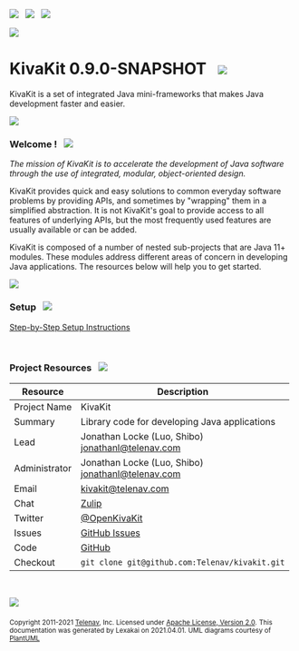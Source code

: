 [![](https://www.kivakit.org/images/zulip-32.png)](https://kivakit.zulipchat.com)
&nbsp;
[![](https://www.kivakit.org/images/github-32.png)](https://github.com/Telenav/kivakit)
&nbsp;
[![](https://www.kivakit.org/images/twitter-32.png)](https://twitter.com/openkivakit)

![](https://www.kivakit.org/images/kivakit-background-500.jpg)

# KivaKit 0.9.0-SNAPSHOT &nbsp;&nbsp;![](https://www.kivakit.org/images/kivakit-64.png)

KivaKit is a set of integrated Java mini-frameworks that makes Java development faster and easier.

![](https://www.kivakit.org/images/horizontal-line.png)

[//]: # (start-user-text)

### Welcome <a name = "welcome"></a>! &nbsp; ![](https://www.kivakit.org/images/stars-48.png)

*The mission of KivaKit is to accelerate the development of Java software through the use of integrated, modular, object-oriented design.*

KivaKit provides quick and easy solutions to common everyday software problems by providing APIs, and sometimes by "wrapping" them in a
simplified abstraction. It is not KivaKit's goal to provide access to all features of underlying APIs, but the most frequently used features
are usually available or can be added.

KivaKit is composed of a number of nested sub-projects that are Java 11+ modules. These modules address different areas of concern in
developing Java applications. The resources below will help you to get started.

![](https://www.kivakit.org/images/horizontal-line.png)

### Setup &nbsp; ![](https://www.kivakit.org/images/box-40.png)

[Step-by-Step Setup Instructions](https://github.com/Telenav/kivakit/blob/master/documentation/overview/setup.md)

&nbsp;

### Project Resources <a name = "project-resources"></a> &nbsp; ![](https://www.kivakit.org/images/water-32.png)

| Resource     |     Description                   |
|--------------|-----------------------------------|
| Project Name | KivaKit |
| Summary | Library code for developing Java applications |
| Lead | Jonathan Locke (Luo, Shibo) <br/> [jonathanl@telenav.com](mailto:jonathanl@telenav.com) |
| Administrator | Jonathan Locke (Luo, Shibo) <br/> [jonathanl@telenav.com](mailto:jonathanl@telenav.com) |
| Email | [kivakit@telenav.com](mailto:kivakit@telenav.com) |
| Chat | [Zulip](https://kivakit.zulipchat.com) |
| Twitter | [@OpenKivaKit](https://twitter.com/openkivakit) |
| Issues | [GitHub Issues](https://github.com/Telenav/kivakit/issues) |
| Code | [GitHub](https://github.com/Telenav/kivakit) |
| Checkout | `git clone git@github.com:Telenav/kivakit.git` |

<br/>


[//]: # (end-user-text)

![](https://www.kivakit.org/images/horizontal-line.png)

<sub>Copyright 2011-2021 [Telenav](https://telenav.com), Inc. Licensed under [Apache License, Version 2.0](LICENSE).</sub>
<sub>This documentation was generated by Lexakai on 2021.04.01. UML diagrams courtesy of [PlantUML](https://plantuml.com)</sub>
